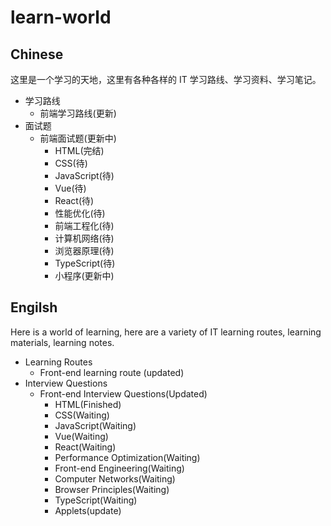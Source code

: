 # learn-world

## Chinese

这里是一个学习的天地，这里有各种各样的 IT 学习路线、学习资料、学习笔记。

- 学习路线
  - 前端学习路线(更新)
- 面试题
  - 前端面试题(更新中)
    - HTML(完结)
    - CSS(待)
    - JavaScript(待)
    - Vue(待)
    - React(待)
    - 性能优化(待)
    - 前端工程化(待)
    - 计算机网络(待)
    - 浏览器原理(待)
    - TypeScript(待)
    - 小程序(更新中)

## Engilsh

Here is a world of learning, here are a variety of IT learning routes, learning materials, learning notes.

- Learning Routes
  - Front-end learning route (updated)
- Interview Questions
  - Front-end Interview Questions(Updated)
    - HTML(Finished)
    - CSS(Waiting)
    - JavaScript(Waiting)
    - Vue(Waiting)
    - React(Waiting)
    - Performance Optimization(Waiting)
    - Front-end Engineering(Waiting)
    - Computer Networks(Waiting)
    - Browser Principles(Waiting)
    - TypeScript(Waiting)
    - Applets(update)
